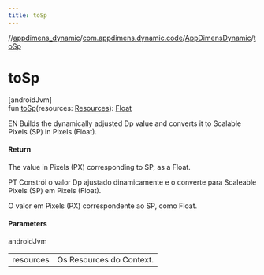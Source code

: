 ```yaml
---
title: toSp
---
```

//[appdimens_dynamic](../../../index.html)/[com.appdimens.dynamic.code](../index.html)/[AppDimensDynamic](index.html)/[toSp](to-sp.html)



# toSp



[androidJvm]\
fun [toSp](to-sp.html)(resources: [Resources](https://developer.android.com/reference/kotlin/android/content/res/Resources.html)): [Float](https://kotlinlang.org/api/core/kotlin-stdlib/kotlin/-float/index.html)



EN Builds the dynamically adjusted Dp value and converts it to Scalable Pixels (SP) in Pixels (Float).



#### Return



The value in Pixels (PX) corresponding to SP, as a Float.



PT Constrói o valor Dp ajustado dinamicamente e o converte para Scaleable Pixels (SP) em Pixels (Float).



O valor em Pixels (PX) correspondente ao SP, como Float.



#### Parameters


androidJvm

| | |
|---|---|
| resources | Os Resources do Context. |



